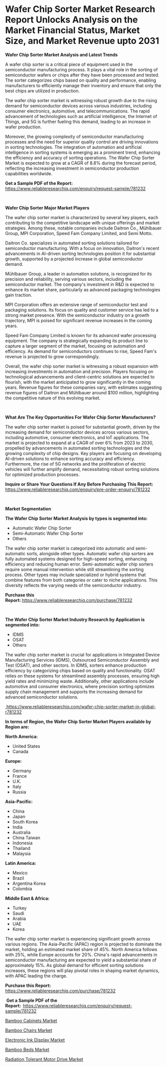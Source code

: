 <p><h1>Wafer Chip Sorter Market Research Report Unlocks Analysis on the Market Financial Status, Market Size, and Market Revenue upto 2031</h1></p><p><strong>Wafer Chip Sorter Market Analysis and Latest Trends</strong></p>
<p><p>A wafer chip sorter is a critical piece of equipment used in the semiconductor manufacturing process. It plays a vital role in the sorting of semiconductor wafers or chips after they have been processed and tested. The sorter categorizes chips based on quality and performance, enabling manufacturers to efficiently manage their inventory and ensure that only the best chips are utilized in production.</p><p>The wafer chip sorter market is witnessing robust growth due to the rising demand for semiconductor devices across various industries, including consumer electronics, automotive, and telecommunications. The rapid advancement of technologies such as artificial intelligence, the Internet of Things, and 5G is further fueling this demand, leading to an increase in wafer production.</p><p>Moreover, the growing complexity of semiconductor manufacturing processes and the need for superior quality control are driving innovations in sorting technologies. The integration of automation and artificial intelligence in sorting systems is emerging as a prominent trend, enhancing the efficiency and accuracy of sorting operations. The Wafer Chip Sorter Market is expected to grow at a CAGR of 8.8% during the forecast period, reflecting the increasing investment in semiconductor production capabilities worldwide.</p></p>
<p><strong>Get a Sample PDF of the Report:&nbsp;</strong> <a href="https://www.reliableresearchiq.com/enquiry/request-sample/781232?utm_campaign=1723&utm_medium=2&utm_source=Github&utm_content=ia&utm_term=15102024&utm_id=wafer-chip-sorter">https://www.reliableresearchiq.com/enquiry/request-sample/781232</a></p>
<p>&nbsp;</p>
<p><strong>Wafer Chip Sorter Major Market Players</strong></p>
<p><p>The wafer chip sorter market is characterized by several key players, each contributing to the competitive landscape with unique offerings and market strategies. Among these, notable companies include Daitron Co., Mühlbauer Group, MPI Corporation, Speed Fam Company Limited, and Semi Motto.</p><p>Daitron Co. specializes in automated sorting solutions tailored for semiconductor manufacturing. With a focus on innovation, Daitron's recent advancements in AI-driven sorting technologies position it for substantial growth, supported by a projected increase in global semiconductor demand. </p><p>Mühlbauer Group, a leader in automation solutions, is recognized for its precision and reliability, serving various sectors, including the semiconductor market. The company's investment in R&D is expected to enhance its market share, particularly as advanced packaging technologies gain traction.</p><p>MPI Corporation offers an extensive range of semiconductor test and packaging solutions. Its focus on quality and customer service has led to a strong market presence. With the semiconductor industry on a growth trajectory, MPI is poised for significant revenue increases in the coming years.</p><p>Speed Fam Company Limited is known for its advanced wafer processing equipment. The company is strategically expanding its product line to capture a larger segment of the market, focusing on automation and efficiency. As demand for semiconductors continues to rise, Speed Fam's revenue is projected to grow correspondingly.</p><p>Overall, the wafer chip sorter market is witnessing a robust expansion with increasing investments in automation and precision. Players focusing on technological advancements and client-centric solutions are expected to flourish, with the market anticipated to grow significantly in the coming years. Revenue figures for these companies vary, with estimates suggesting revenue figures of Daitron and Mühlbauer around $100 million, highlighting the competitive nature of this evolving market.</p></p>
<p>&nbsp;</p>
<p><strong>What Are The Key Opportunities For Wafer Chip Sorter Manufacturers?</strong></p>
<p><p>The wafer chip sorter market is poised for substantial growth, driven by the increasing demand for semiconductor devices across various sectors, including automotive, consumer electronics, and IoT applications. The market is projected to expand at a CAGR of over 6% from 2023 to 2030, propelled by advancements in automated sorting technologies and the growing complexity of chip designs. Key players are focusing on developing AI-driven solutions to enhance sorting accuracy and efficiency. Furthermore, the rise of 5G networks and the proliferation of electric vehicles will further amplify demand, necessitating robust sorting solutions for optimized production processes.</p></p>
<p><strong>Inquire or Share Your Questions If Any Before Purchasing This Report:</strong> <a href="https://www.reliableresearchiq.com/enquiry/pre-order-enquiry/781232?utm_campaign=1723&utm_medium=2&utm_source=Github&utm_content=ia&utm_term=15102024&utm_id=wafer-chip-sorter">https://www.reliableresearchiq.com/enquiry/pre-order-enquiry/781232</a></p>
<p>&nbsp;</p>
<p><strong>Market Segmentation</strong></p>
<p><strong>The Wafer Chip Sorter Market Analysis by types is segmented into:</strong></p>
<p><ul><li>Automatic Wafer Chip Sorter</li><li>Semi-Automatic Wafer Chip Sorter</li><li>Others</li></ul></p>
<p><p>The wafer chip sorter market is categorized into automatic and semi-automatic sorts, alongside other types. Automatic wafer chip sorters are fully automated systems designed for high-speed sorting, enhancing efficiency and reducing human error. Semi-automatic wafer chip sorters require some manual intervention while still streamlining the sorting process. Other types may include specialized or hybrid systems that combine features from both categories or cater to niche applications. This diversity reflects the varying needs of the semiconductor industry.</p></p>
<p><strong>Purchase this Report:&nbsp;</strong><a href="https://www.reliableresearchiq.com/purchase/781232?utm_campaign=1723&utm_medium=2&utm_source=Github&utm_content=ia&utm_term=15102024&utm_id=wafer-chip-sorter">https://www.reliableresearchiq.com/purchase/781232</a></p>
<p>&nbsp;</p>
<p><strong>The Wafer Chip Sorter Market Industry Research by Application is segmented into:</strong></p>
<p><ul><li>IDMS</li><li>OSAT</li><li>Others</li></ul></p>
<p><p>The wafer chip sorter market is crucial for applications in Integrated Device Manufacturing Services (IDMS), Outsourced Semiconductor Assembly and Test (OSAT), and other sectors. In IDMS, sorters enhance production efficiency by categorizing chips based on quality and functionality. OSAT relies on these systems for streamlined assembly processes, ensuring high yield rates and minimizing waste. Additionally, other applications include automotive and consumer electronics, where precision sorting optimizes supply chain management and supports the increasing demand for advanced semiconductor solutions.</p></p>
<p><a href="https://www.reliableresearchiq.com/wafer-chip-sorter-market-in-global-r781232?utm_campaign=1723&utm_medium=2&utm_source=Github&utm_content=ia&utm_term=15102024&utm_id=wafer-chip-sorter">&nbsp;https://www.reliableresearchiq.com/wafer-chip-sorter-market-in-global-r781232</a></p>
<p><strong>In terms of Region, the Wafer Chip Sorter Market Players available by Region are:</strong></p>
<p>
    <p> <strong> North America: </strong>
        <ul>
            <li>United States</li>
            <li>Canada</li>
        </ul>
        </p> 
    <p> <strong> Europe: </strong>
        <ul>
            <li>Germany</li>
            <li>France</li>
            <li>U.K.</li>
            <li>Italy</li>
            <li>Russia</li>
        </ul>
        </p> 
    <p> <strong> Asia-Pacific: </strong>
        <ul>
            <li>China</li>
            <li>Japan</li>
            <li>South Korea</li>
            <li>India</li>
            <li>Australia</li>
            <li>China Taiwan</li>
            <li>Indonesia</li>
            <li>Thailand</li>
            <li>Malaysia</li>
        </ul>
        </p> 
    <p> <strong> Latin America: </strong>
        <ul>
            <li>Mexico</li>
            <li>Brazil</li>
            <li>Argentina Korea</li>
            <li>Colombia</li>
        </ul>
        </p> 
    <p> <strong> Middle East & Africa: </strong>
        <ul>
            <li>Turkey</li>
            <li>Saudi</li>
            <li>Arabia</li>
            <li>UAE</li>
            <li>Korea</li>
        </ul>
    </p>
    </p>
<p><p>The wafer chip sorter market is experiencing significant growth across various regions. The Asia-Pacific (APAC) region is projected to dominate the market, holding an estimated market share of 45%. North America follows with 25%, while Europe accounts for 20%. China's rapid advancements in semiconductor manufacturing are expected to yield a substantial share of approximately 15%. As global demand for efficient sorting solutions increases, these regions will play pivotal roles in shaping market dynamics, with APAC leading the charge.</p></p>
<p><strong>Purchase this Report: </strong><a href="https://www.reliableresearchiq.com/purchase/781232?utm_campaign=1723&utm_medium=2&utm_source=Github&utm_content=ia&utm_term=15102024&utm_id=wafer-chip-sorter">https://www.reliableresearchiq.com/purchase/781232</a></p>
<p>&nbsp;<strong>Get a Sample PDF of the Report:&nbsp;&nbsp;</strong><a href="https://www.reliableresearchiq.com/enquiry/request-sample/781232?utm_campaign=1723&utm_medium=2&utm_source=Github&utm_content=ia&utm_term=15102024&utm_id=wafer-chip-sorter">https://www.reliableresearchiq.com/enquiry/request-sample/781232</a></p>
<p><strong></strong></p>
<p><p><a href="https://www.linkedin.com/pulse/global-bamboo-cabinets-market-landscape-future-trends-strategic-g9wye?trk=public_post_embed_feed-article-content&utm_campaign=1723&utm_medium=2&utm_source=Github&utm_content=ia&utm_term=15102024&utm_id=wafer-chip-sorter">Bamboo Cabinets Market</a></p><p><a href="https://www.linkedin.com/pulse/unveiling-market-trends-global-bamboo-chairs-growth-regional-vaxwe?trk=public_post_embed_feed-article-content&utm_campaign=1723&utm_medium=2&utm_source=Github&utm_content=ia&utm_term=15102024&utm_id=wafer-chip-sorter">Bamboo Chairs Market</a></p><p><a href="https://www.linkedin.com/pulse/electronic-ink-display-market-research-report-exploring-size-cqbqe?trk=public_post_embed_feed-article-content&utm_campaign=1723&utm_medium=2&utm_source=Github&utm_content=ia&utm_term=15102024&utm_id=wafer-chip-sorter">Electronic Ink Display Market</a></p><p><a href="https://www.linkedin.com/pulse/bamboo-beds-ecosystem-mapping-innovation-value-chains-2024-2031-hhcge?trk=public_post_embed_feed-article-content&utm_campaign=1723&utm_medium=2&utm_source=Github&utm_content=ia&utm_term=15102024&utm_id=wafer-chip-sorter">Bamboo Beds Market</a></p><p><a href="https://www.linkedin.com/pulse/regional-adaptations-global-radiation-tolerant-motor-drive-market-m8qfe?trk=public_post_embed_feed-article-content&utm_campaign=1723&utm_medium=2&utm_source=Github&utm_content=ia&utm_term=15102024&utm_id=wafer-chip-sorter">Radiation Tolerant Motor Drive Market</a></p></p>